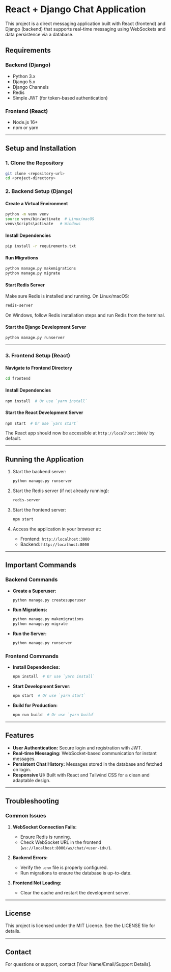# React + Django Chat Application

This project is a direct messaging application built with React (frontend) and Django (backend) that supports real-time messaging using WebSockets and data persistence via a database.

## Requirements

### Backend (Django)
- Python 3.x
- Django 5.x
- Django Channels
- Redis
- Simple JWT (for token-based authentication)

### Frontend (React)
- Node.js 16+
- npm or yarn

---

## Setup and Installation

### 1. Clone the Repository
```bash
git clone <repository-url>
cd <project-directory>
```

### 2. Backend Setup (Django)

#### Create a Virtual Environment
```bash
python -m venv venv
source venv/bin/activate  # Linux/macOS
venv\Scripts\activate   # Windows
```

#### Install Dependencies
```bash
pip install -r requirements.txt
```

#### Run Migrations
```bash
python manage.py makemigrations
python manage.py migrate
```

#### Start Redis Server
Make sure Redis is installed and running. On Linux/macOS:
```bash
redis-server
```
On Windows, follow Redis installation steps and run Redis from the terminal.

#### Start the Django Development Server
```bash
python manage.py runserver
```

---

### 3. Frontend Setup (React)

#### Navigate to Frontend Directory
```bash
cd frontend
```

#### Install Dependencies
```bash
npm install  # Or use `yarn install`
```

#### Start the React Development Server
```bash
npm start  # Or use `yarn start`
```

The React app should now be accessible at `http://localhost:3000/` by default.

---

## Running the Application

1. Start the backend server:
   ```bash
   python manage.py runserver
   ```

2. Start the Redis server (if not already running):
   ```bash
   redis-server
   ```

3. Start the frontend server:
   ```bash
   npm start
   ```

4. Access the application in your browser at:
   - Frontend: `http://localhost:3000`
   - Backend: `http://localhost:8000`

---

## Important Commands

### Backend Commands

- **Create a Superuser:**
  ```bash
  python manage.py createsuperuser
  ```

- **Run Migrations:**
  ```bash
  python manage.py makemigrations
  python manage.py migrate
  ```

- **Run the Server:**
  ```bash
  python manage.py runserver
  ```

### Frontend Commands

- **Install Dependencies:**
  ```bash
  npm install  # Or use `yarn install`
  ```

- **Start Development Server:**
  ```bash
  npm start  # Or use `yarn start`
  ```

- **Build for Production:**
  ```bash
  npm run build  # Or use `yarn build`
  ```

---

## Features

- **User Authentication:** Secure login and registration with JWT.
- **Real-time Messaging:** WebSocket-based communication for instant messages.
- **Persistent Chat History:** Messages stored in the database and fetched on login.
- **Responsive UI:** Built with React and Tailwind CSS for a clean and adaptable design.

---

## Troubleshooting

### Common Issues

1. **WebSocket Connection Fails:**
   - Ensure Redis is running.
   - Check WebSocket URL in the frontend (`ws://localhost:8000/ws/chat/<user-id>/`).

2. **Backend Errors:**
   - Verify the `.env` file is properly configured.
   - Run migrations to ensure the database is up-to-date.

3. **Frontend Not Loading:**
   - Clear the cache and restart the development server.

---

## License

This project is licensed under the MIT License. See the LICENSE file for details.

---

## Contact

For questions or support, contact [Your Name/Email/Support Details].

